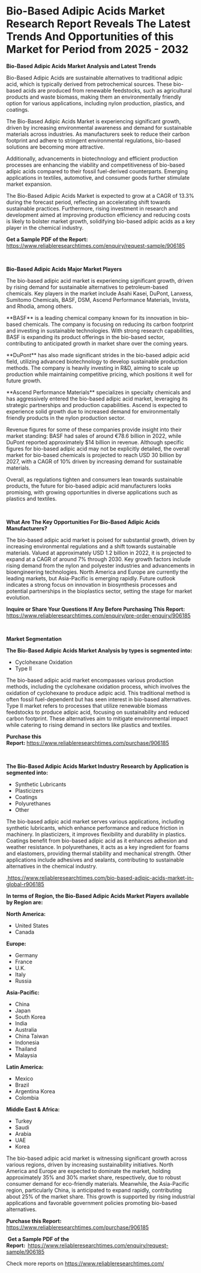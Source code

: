 <p><h1>Bio-Based Adipic Acids Market Research Report Reveals The Latest Trends And Opportunities of this Market for Period from 2025 - 2032</h1></p><p><strong>Bio-Based Adipic Acids Market Analysis and Latest Trends</strong></p>
<p><p>Bio-Based Adipic Acids are sustainable alternatives to traditional adipic acid, which is typically derived from petrochemical sources. These bio-based acids are produced from renewable feedstocks, such as agricultural products and waste biomass, making them an environmentally friendly option for various applications, including nylon production, plastics, and coatings. </p><p>The Bio-Based Adipic Acids Market is experiencing significant growth, driven by increasing environmental awareness and demand for sustainable materials across industries. As manufacturers seek to reduce their carbon footprint and adhere to stringent environmental regulations, bio-based solutions are becoming more attractive. </p><p>Additionally, advancements in biotechnology and efficient production processes are enhancing the viability and competitiveness of bio-based adipic acids compared to their fossil fuel-derived counterparts. Emerging applications in textiles, automotive, and consumer goods further stimulate market expansion. </p><p>The Bio-Based Adipic Acids Market is expected to grow at a CAGR of 13.3% during the forecast period, reflecting an accelerating shift towards sustainable practices. Furthermore, rising investment in research and development aimed at improving production efficiency and reducing costs is likely to bolster market growth, solidifying bio-based adipic acids as a key player in the chemical industry.</p></p>
<p><strong>Get a Sample PDF of the Report:&nbsp;</strong> <a href="https://www.reliableresearchtimes.com/enquiry/request-sample/906185?utm_campaign=3363&utm_medium=2&utm_source=Github&utm_content=ia&utm_term=21032025&utm_id=bio-based-adipic-acids">https://www.reliableresearchtimes.com/enquiry/request-sample/906185</a></p>
<p>&nbsp;</p>
<p><strong>Bio-Based Adipic Acids Major Market Players</strong></p>
<p><p>The bio-based adipic acid market is experiencing significant growth, driven by rising demand for sustainable alternatives to petroleum-based chemicals. Key players in the market include Asahi Kasei, DuPont, Lanxess, Sumitomo Chemicals, BASF, DSM, Ascend Performance Materials, Invista, and Rhodia, among others.</p><p>**BASF** is a leading chemical company known for its innovation in bio-based chemicals. The company is focusing on reducing its carbon footprint and investing in sustainable technologies. With strong research capabilities, BASF is expanding its product offerings in the bio-based sector, contributing to anticipated growth in market share over the coming years.</p><p>**DuPont** has also made significant strides in the bio-based adipic acid field, utilizing advanced biotechnology to develop sustainable production methods. The company is heavily investing in R&D, aiming to scale up production while maintaining competitive pricing, which positions it well for future growth.</p><p>**Ascend Performance Materials** specializes in specialty chemicals and has aggressively entered the bio-based adipic acid market, leveraging its strategic partnerships and production capabilities. Ascend is expected to experience solid growth due to increased demand for environmentally friendly products in the nylon production sector.</p><p>Revenue figures for some of these companies provide insight into their market standing: BASF had sales of around €78.6 billion in 2022, while DuPont reported approximately $14 billion in revenue. Although specific figures for bio-based adipic acid may not be explicitly detailed, the overall market for bio-based chemicals is projected to reach USD 30 billion by 2027, with a CAGR of 10% driven by increasing demand for sustainable materials.</p><p>Overall, as regulations tighten and consumers lean towards sustainable products, the future for bio-based adipic acid manufacturers looks promising, with growing opportunities in diverse applications such as plastics and textiles.</p></p>
<p>&nbsp;</p>
<p><strong>What Are The Key Opportunities For Bio-Based Adipic Acids Manufacturers?</strong></p>
<p><p>The bio-based adipic acid market is poised for substantial growth, driven by increasing environmental regulations and a shift towards sustainable materials. Valued at approximately USD 1.2 billion in 2022, it is projected to expand at a CAGR of around 7% through 2030. Key growth factors include rising demand from the nylon and polyester industries and advancements in bioengineering technologies. North America and Europe are currently the leading markets, but Asia-Pacific is emerging rapidly. Future outlook indicates a strong focus on innovation in biosynthesis processes and potential partnerships in the bioplastics sector, setting the stage for market evolution.</p></p>
<p><strong>Inquire or Share Your Questions If Any Before Purchasing This Report:</strong> <a href="https://www.reliableresearchtimes.com/enquiry/pre-order-enquiry/906185?utm_campaign=3363&utm_medium=2&utm_source=Github&utm_content=ia&utm_term=21032025&utm_id=bio-based-adipic-acids">https://www.reliableresearchtimes.com/enquiry/pre-order-enquiry/906185</a></p>
<p>&nbsp;</p>
<p><strong>Market Segmentation</strong></p>
<p><strong>The Bio-Based Adipic Acids Market Analysis by types is segmented into:</strong></p>
<p><ul><li>Cyclohexane Oxidation</li><li>Type II</li></ul></p>
<p><p>The bio-based adipic acid market encompasses various production methods, including the cyclohexane oxidation process, which involves the oxidation of cyclohexane to produce adipic acid. This traditional method is often fossil fuel-dependent but has seen interest in bio-based alternatives. Type II market refers to processes that utilize renewable biomass feedstocks to produce adipic acid, focusing on sustainability and reduced carbon footprint. These alternatives aim to mitigate environmental impact while catering to rising demand in sectors like plastics and textiles.</p></p>
<p><strong>Purchase this Report:&nbsp;</strong><a href="https://www.reliableresearchtimes.com/purchase/906185?utm_campaign=3363&utm_medium=2&utm_source=Github&utm_content=ia&utm_term=21032025&utm_id=bio-based-adipic-acids">https://www.reliableresearchtimes.com/purchase/906185</a></p>
<p>&nbsp;</p>
<p><strong>The Bio-Based Adipic Acids Market Industry Research by Application is segmented into:</strong></p>
<p><ul><li>Synthetic Lubricants</li><li>Plasticizers</li><li>Coatings</li><li>Polyurethanes</li><li>Other</li></ul></p>
<p><p>The bio-based adipic acid market serves various applications, including synthetic lubricants, which enhance performance and reduce friction in machinery. In plasticizers, it improves flexibility and durability in plastics. Coatings benefit from bio-based adipic acid as it enhances adhesion and weather resistance. In polyurethanes, it acts as a key ingredient for foams and elastomers, providing thermal stability and mechanical strength. Other applications include adhesives and sealants, contributing to sustainable alternatives in the chemical industry.</p></p>
<p><a href="https://www.reliableresearchtimes.com/bio-based-adipic-acids-market-in-global-r906185?utm_campaign=3363&utm_medium=2&utm_source=Github&utm_content=ia&utm_term=21032025&utm_id=bio-based-adipic-acids">&nbsp;https://www.reliableresearchtimes.com/bio-based-adipic-acids-market-in-global-r906185</a></p>
<p><strong>In terms of Region, the Bio-Based Adipic Acids Market Players available by Region are:</strong></p>
<p>
    <p> <strong> North America: </strong>
        <ul>
            <li>United States</li>
            <li>Canada</li>
        </ul>
        </p> 
    <p> <strong> Europe: </strong>
        <ul>
            <li>Germany</li>
            <li>France</li>
            <li>U.K.</li>
            <li>Italy</li>
            <li>Russia</li>
        </ul>
        </p> 
    <p> <strong> Asia-Pacific: </strong>
        <ul>
            <li>China</li>
            <li>Japan</li>
            <li>South Korea</li>
            <li>India</li>
            <li>Australia</li>
            <li>China Taiwan</li>
            <li>Indonesia</li>
            <li>Thailand</li>
            <li>Malaysia</li>
        </ul>
        </p> 
    <p> <strong> Latin America: </strong>
        <ul>
            <li>Mexico</li>
            <li>Brazil</li>
            <li>Argentina Korea</li>
            <li>Colombia</li>
        </ul>
        </p> 
    <p> <strong> Middle East & Africa: </strong>
        <ul>
            <li>Turkey</li>
            <li>Saudi</li>
            <li>Arabia</li>
            <li>UAE</li>
            <li>Korea</li>
        </ul>
    </p>
    </p>
<p><p>The bio-based adipic acid market is witnessing significant growth across various regions, driven by increasing sustainability initiatives. North America and Europe are expected to dominate the market, holding approximately 35% and 30% market share, respectively, due to robust consumer demand for eco-friendly materials. Meanwhile, the Asia-Pacific region, particularly China, is anticipated to expand rapidly, contributing about 25% of the market share. This growth is supported by rising industrial applications and favorable government policies promoting bio-based alternatives.</p></p>
<p><strong>Purchase this Report: </strong><a href="https://www.reliableresearchtimes.com/purchase/906185?utm_campaign=3363&utm_medium=2&utm_source=Github&utm_content=ia&utm_term=21032025&utm_id=bio-based-adipic-acids">https://www.reliableresearchtimes.com/purchase/906185</a></p>
<p>&nbsp;<strong>Get a Sample PDF of the Report:&nbsp;&nbsp;</strong><a href="https://www.reliableresearchtimes.com/enquiry/request-sample/906185?utm_campaign=3363&utm_medium=2&utm_source=Github&utm_content=ia&utm_term=21032025&utm_id=bio-based-adipic-acids">https://www.reliableresearchtimes.com/enquiry/request-sample/906185</a></p>
<p><strong></strong></p>
<p>Check more reports on <a href="https://www.reliableresearchtimes.com/?utm_campaign=3363&utm_medium=2&utm_source=Github&utm_content=ia&utm_term=21032025&utm_id=bio-based-adipic-acids">https://www.reliableresearchtimes.com/</a></p>